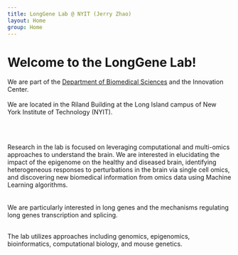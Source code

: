 ```yaml
---
title: LongGene Lab @ NYIT (Jerry Zhao)
layout: Home
group: Home
---
```


# Welcome to the LongGene Lab!

We are part of the [Department of Biomedical Sciences](https://www.nyit.edu/medicine/department_of_biomedical_sciences) and the Innovation Center.<br>
 <br>
We are located in the Riland Building at the Long Island campus of New York Institute of Technology (NYIT).<br>

 <br>
  <br>

Research in the lab is focused on leveraging computational and multi-omics approaches to understand the brain. We are interested in elucidating the impact of the epigenome on the healthy and diseased brain, identifying heterogeneous responses to perturbations in the brain via single cell omics, and discovering new biomedical information from omics data using Machine Learning algorithms.<br>
 <br>
 <br>
 We are particularly interested in long genes and the mechanisms regulating long genes transcription and splicing.<br>
 
  <br>
The lab utilizes approaches including genomics, epigenomics, bioinformatics, computational biology, and mouse genetics.<br>
 


